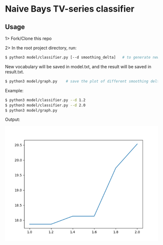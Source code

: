 # Naive Bays TV-series classifier

## Usage

1> Fork/Clone this repo  
  
2> In the root project directory, run:  

```bash
$ python3 model/classifier.py [--d smoothing_delta]   # to generate new vocabulary
```

New vocabulary will be saved in model.txt, and the result will be saved in result.txt.  

```bash
$ python3 model/graph.py    # save the plot of different smoothing delta in graph.png
```

Example:
```bash
$ python3 model/classifier.py --d 1.2
$ python3 model/classifier.py --d 2.0
$ python3 model/graph.py
```

Output:  

![graph](./graph.png)